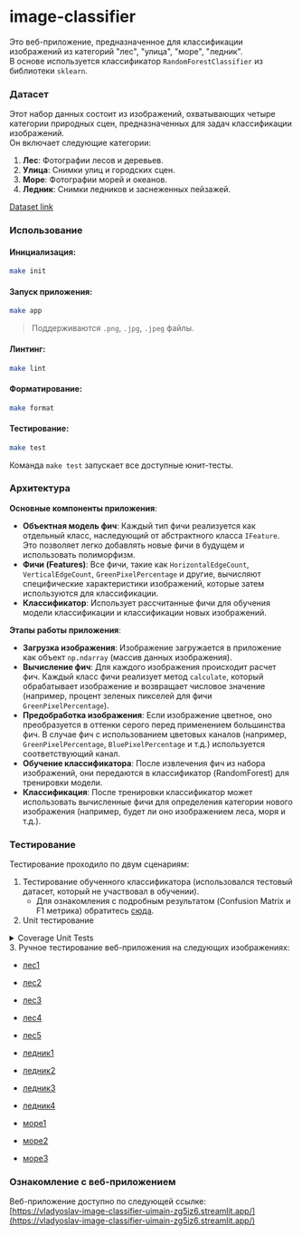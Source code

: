 
# image-classifier
Это веб-приложение, предназначенное для классификации изображений из категорий "лес", "улица", "море", "ледник".  
В основе используется классификатор `RandomForestClassifier` из библиотеки `sklearn`.

### Датасет

Этот набор данных состоит из изображений, охватывающих четыре категории природных сцен, предназначенных для задач классификации изображений.  
Он включает следующие категории:

1. **Лес**: Фотографии лесов и деревьев.
2. **Улица**: Снимки улиц и городских сцен.
3. **Море**: Фотографии морей и океанов.
4. **Ледник**: Снимки ледников и заснеженных пейзажей.

[Dataset link](https://www.kaggle.com/datasets/rahmasleam/intel-image-dataset)

### Использование

#### Инициализация:

```bash
make init
```

#### Запуск приложения:

```bash
make app
```

> Поддерживаются `.png`, `.jpg`, `.jpeg` файлы.

#### Линтинг:

```bash
make lint
```

#### Форматирование:

```bash
make format
```

#### Тестирование:

```bash
make test
```

Команда `make test` запускает все доступные юнит-тесты.

### Архитектура

**Основные компоненты приложения**:
   - **Объектная модель фич**: Каждый тип фичи реализуется как отдельный класс, наследующий от абстрактного класса `IFeature`. Это позволяет легко добавлять новые фичи в будущем и использовать полиморфизм.
   - **Фичи (Features)**: Все фичи, такие как `HorizontalEdgeCount`, `VerticalEdgeCount`, `GreenPixelPercentage` и другие, вычисляют специфические характеристики изображений, которые затем используются для классификации.
   - **Классификатор**: Использует рассчитанные фичи для обучения модели классификации и классификации новых изображений.

**Этапы работы приложения**:
   - **Загрузка изображения**: Изображение загружается в приложение как объект `np.ndarray` (массив данных изображения).
   - **Вычисление фич**: Для каждого изображения происходит расчет фич. Каждый класс фичи реализует метод `calculate`, который обрабатывает изображение и возвращает числовое значение (например, процент зеленых пикселей для фичи `GreenPixelPercentage`).
   - **Предобработка изображения**: Если изображение цветное, оно преобразуется в оттенки серого перед применением большинства фич. В случае фич с использованием цветовых каналов (например, `GreenPixelPercentage`, `BluePixelPercentage` и т.д.) используется соответствующий канал.
   - **Обучение классификатора**: После извлечения фич из набора изображений, они передаются в классификатор (RandomForest) для тренировки модели.
   - **Классификация**: После тренировки классификатор может использовать вычисленные фичи для определения категории нового изображения (например, будет ли оно изображением леса, моря и т.д.).

### Тестирование

Тестирование проходило по двум сценариям:

1. Тестирование обученного классификатора (использовался тестовый датасет, который не участвовал в обучении).
    - Для ознакомления с подробным результатом (Confusion Matrix и F1 метрика) обратитесь [сюда](https://github.com/vladyoslav/image-classifier/blob/main/notebooks/classifier.ipynb).
2. Unit тестирование
<details>
  <summary>Coverage Unit Tests</summary>

| Файл                                | Строки | Пропущено | Покрытие (%) |
|-------------------------------------|--------|-----------|--------------|
| `src/__init__.py`                   | 2      | 0         | 100%         |
| `src/classifier/__init__.py`        | 2      | 0         | 100%         |
| `src/classifier/classifier.py`      | 17     | 0         | 100%         |
| `src/features/__init__.py`          | 2      | 0         | 100%         |
| `src/features/features.py`          | 73     | 4         | 95%          |
| `src/utils/__init__.py`             | 2      | 0         | 100%         |
| `src/utils/utils.py`                | 16     | 0         | 100%         |
| **Итого**                           | 114    | 4         | 96%          |

</details>
3. Ручное тестирование веб-приложения на следующих изображениях:

  - [лес1](https://rewildingeurope.com/wp-content/uploads/2021/11/RS1765_SBA_2011-07-30_070027-low-e1646985237178.jpg)
  - [лес2](https://www.massaudubon.org/var/site/storage/images/9/3/6/2/1602639-1-eng-US/2fe6f73efaea-RE_KForesto-3461-1920x1280.jpg)
  - [лес3](https://www.metroparks.net/wp-content/uploads/2017/06/1080p_HBK_autumn-morning_GI.jpg)
  - [лес4](https://www.nationalforests.org/assets/header-images/Siuslaw-NF_Drift-Creek_Sam-Beebe-1200x800-qual30.jpg)
  - [лес5](https://www.charlottenewsvt.org/wp-content/uploads/2018/09/Forest_web.jpg)
  
  - [ледник1](https://nsidc.org/sites/default/files/images/Exploring%20the%20Perito%20Moreno%20Glacier_Bruce%20Raup_2019-12-19-33_6329.jpg)
  - [ледник2](https://cdn.mos.cms.futurecdn.net/6VYFeFUWtYEomkuoZQc4hB.jpg)
  - [ледник3](https://www.gns.cri.nz/assets/Uploads/Heroes/glacier-hero__FillWzEyMDAsNjAwXQ.jpg)
  - [ледник4](https://www.whoi.edu/wp-content/uploads/2022/09/glacier-amy-kukulya.jpg)
  
  - [море1](https://media-cdn.tripadvisor.com/media/photo-s/1a/5c/b9/f3/sea-view-beach-karachi.jpg)
  - [море2](https://wallpapershome.com/images/pages/pic_v/25805.jpg)
  - [море3](https://cdn.pixabay.com/video/2023/07/12/171277-845168284_tiny.jpg)

### Ознакомление с веб-приложением

Веб-приложение доступно по следующей ссылке:  
[https://vladyoslav-image-classifier-uimain-zg5iz6.streamlit.app/](https://vladyoslav-image-classifier-uimain-zg5iz6.streamlit.app/)
